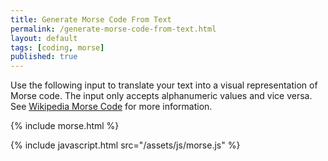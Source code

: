 ```yaml
---
title: Generate Morse Code From Text
permalink: /generate-morse-code-from-text.html
layout: default
tags: [coding, morse]
published: true
---
```

Use the following input to translate your text into a visual representation of Morse code. The input only accepts alphanumeric values and vice versa. See [Wikipedia Morse Code](https://en.wikipedia.org/wiki/Morse_code) for more information.

{% include morse.html %}

{% include javascript.html src="/assets/js/morse.js" %}
